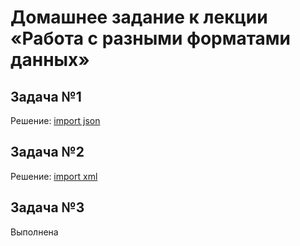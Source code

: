 # Домашнее задание к лекции «Работа с разными форматами данных»

## Задача №1

Решение: [import json](/import_json.py)

## Задача №2

Решение: [import xml](/import_xml.py)


## Задача №3

Выполнена